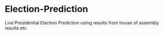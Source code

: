 # Election-Prediction
Live Presidential Election Prediction using results from house of assembly results etc 
